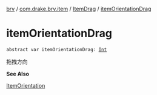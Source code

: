 [brv](../../index.md) / [com.drake.brv.item](../index.md) / [ItemDrag](index.md) / [itemOrientationDrag](./item-orientation-drag.md)

# itemOrientationDrag

`abstract var itemOrientationDrag: `[`Int`](https://kotlinlang.org/api/latest/jvm/stdlib/kotlin/-int/index.html)

拖拽方向

**See Also**

[ItemOrientation](../../com.drake.brv.annotaion/-item-orientation/index.md)

